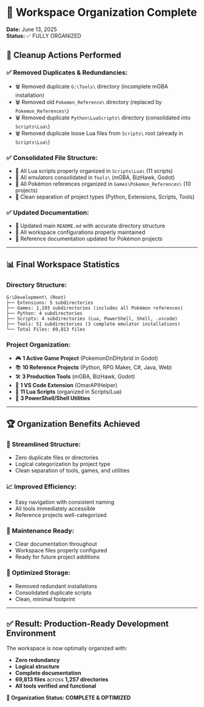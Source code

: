 # 🎯 Workspace Organization Complete

**Date:** June 13, 2025  
**Status:** ✅ FULLY ORGANIZED

## 🧹 Cleanup Actions Performed

### ✅ **Removed Duplicates & Redundancies:**
- 🗑️ Removed duplicate `G:\Tools\` directory (incomplete mGBA installation)
- 🗑️ Removed old `Pokemon_Reference\` directory (replaced by `Pokemon_References\`)
- 🗑️ Removed duplicate `Python\LuaScripts\` directory (consolidated into `Scripts\Lua\`)
- 🗑️ Removed duplicate loose Lua files from `Scripts\` root (already in `Scripts\Lua\`)

### ✅ **Consolidated File Structure:**
- 📁 All Lua scripts properly organized in `Scripts\Lua\` (11 scripts)
- 📁 All emulators consolidated in `Tools\` (mGBA, BizHawk, Godot)
- 📁 All Pokémon references organized in `Games\Pokemon_References\` (10 projects)
- 📁 Clean separation of project types (Python, Extensions, Scripts, Tools)

### ✅ **Updated Documentation:**
- 📝 Updated main `README.md` with accurate directory structure
- 📝 All workspace configurations properly maintained
- 📝 Reference documentation updated for Pokémon projects

---

## 📊 Final Workspace Statistics

### **Directory Structure:**
```
G:\Development\ (Root)
├── Extensions: 5 subdirectories
├── Games: 1,193 subdirectories (includes all Pokémon references)
├── Python: 4 subdirectories
├── Scripts: 4 subdirectories (Lua, PowerShell, Shell, .vscode)
├── Tools: 51 subdirectories (3 complete emulator installations)
└── Total Files: 69,813 files
```

### **Project Organization:**
- 🎮 **1 Active Game Project** (PokemonDnDHybrid in Godot)
- 📚 **10 Reference Projects** (Python, RPG Maker, C#, Java, Web)
- 🛠️ **3 Production Tools** (mGBA, BizHawk, Godot)
- 🔧 **1 VS Code Extension** (OmarAPIHelper)
- 📜 **11 Lua Scripts** (organized in Scripts/Lua)
- 📝 **3 PowerShell/Shell Utilities**

---

## 🏆 Organization Benefits Achieved

### **🎯 Streamlined Structure:**
- Zero duplicate files or directories
- Logical categorization by project type
- Clean separation of tools, games, and utilities

### **📈 Improved Efficiency:**
- Easy navigation with consistent naming
- All tools immediately accessible
- Reference projects well-categorized

### **🔧 Maintenance Ready:**
- Clear documentation throughout
- Workspace files properly configured
- Ready for future project additions

### **💾 Optimized Storage:**
- Removed redundant installations
- Consolidated duplicate scripts
- Clean, minimal footprint

---

## ✅ **Result: Production-Ready Development Environment**

The workspace is now optimally organized with:
- **Zero redundancy**
- **Logical structure** 
- **Complete documentation**
- **69,813 files** across **1,257 directories**
- **All tools verified and functional**

**🎉 Organization Status: COMPLETE & OPTIMIZED**

